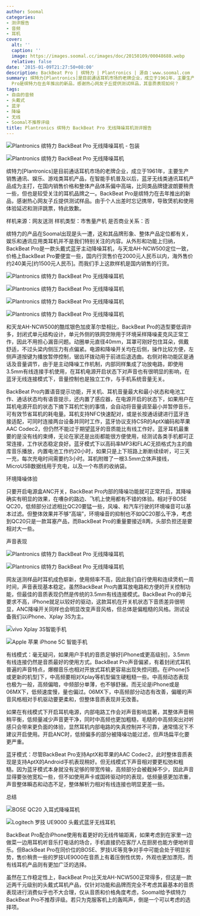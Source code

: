 ```yaml
---
author: Soomal
categories:
- 测评报告
- 音频
- 耳机
cover:
  alt: ''
  caption: ''
  image: https://images.soomal.cc/images/doc/20150109/00048688.webp
  relative: false
date: '2015-01-09T21:27:50+08:00'
description: BackBeat Pro | 缤特力 | Plantronics | 源自：www.soomal.com | 版权：原创 |  平均/总评分：09.20/92
summary: 缤特力[Plantronics]是目前通话耳机市场的老牌企业，成立于1961年，主要生产销售通讯、娱乐、游戏类耳机产品，在智能手机普及以后，蓝牙无线类通讯耳机产品成为主打，BackBeat
  Pro是缤特力在去年推出的新品，感谢热心网友子丘提供测试样品，其音质表现如何？
tags:
- 自由的音频
- 头戴式
- 蓝牙
- 降噪
- 无线
- Soomal不推荐评级
title: Plantronics 缤特力 BackBeat Pro 无线降噪耳机测评报告
---
```


![Plantronics 缤特力 BackBeat Pro 无线降噪耳机 - 包装](https://images.soomal.cc/images/doc/20141213/00047978_01.webp)



![Plantronics 缤特力 BackBeat Pro 无线降噪耳机](https://images.soomal.cc/images/doc/20141213/00047993_01.webp)



缤特力[Plantronics]是目前通话耳机市场的老牌企业，成立于1961年，主要生产销售通讯、娱乐、游戏类耳机产品，在智能手机普及以后，蓝牙无线类通讯耳机产品成为主打，在国内销售价格和整体产品体系偏中高端，比同类品牌捷波朗要稍贵一些，但也是较受关注的耳机品牌之一。BackBeat Pro是缤特力在去年推出的新品，感谢热心网友子丘提供测试样品。由于个人出差时忘记携带，导致煲机和使用体验延迟和测评跳票，特此致歉。



样机来源：网友送测
样机类型：市售量产机
是否商业关系：否



缤特力的产品在Soomal出现是头一遭，这和其品牌形象、整体产品定位都有关，娱乐和通讯应用类耳机并不是我们特别关注的内容。从外形和功能上归纳，BackBeat Pro是一款头戴式蓝牙主动降噪耳机，与天龙AH-NCW500定位一致，价格上BackBeat Pro要便宜一些，国内行货售价在2000元人民币以内，海外售价约240美元[约1500元人民币]。而我们手上这款样机是国内销售的行货。



![Plantronics 缤特力 BackBeat Pro 无线降噪耳机](https://images.soomal.cc/images/doc/20141213/00047981_01.webp)



![Plantronics 缤特力 BackBeat Pro 无线降噪耳机](https://images.soomal.cc/images/doc/20141213/00047982_01.webp)



![Plantronics 缤特力 BackBeat Pro 无线降噪耳机](https://images.soomal.cc/images/doc/20141213/00047984_01.webp)



![Plantronics 缤特力 BackBeat Pro 无线降噪耳机](https://images.soomal.cc/images/doc/20141213/00047986_01.webp)



和天龙AH-NCW500的酷炫银色加皮革尔垫相比，BackBeat Pro的造型要低调许多，封闭式单元结构设计，单元外侧的铁网空隙用于环境采样降噪麦克风正常工作，因此不用担心漏音问题。动圈单元直径40mm，耳罩可刚好包住耳朵，佩戴舒适，不过头梁内侧压力有点偏紧。电源和降噪开关均在后侧，操作比较方便，左侧声道按键为播放暂停控制，锯齿环拨动用于前进后退选曲。右侧对称功能区是通话及音量调节，由于是主动降噪工作机制，内部同样集成了功放电路，即使用3.5mm有线连接手机使用，在耳机电源开启状态下对声音也有很明显的影响，在蓝牙无线连接模式下，音量控制也是独立工作，与手机系统音量无关。



BackBeat Pro内置语音提示功能，开关机、耳机音量最大和最小状态和电池工作、通话状态均有语音提示，还内置了感应器，在电源开启的状态下，如果用户在耳机电源开启的状态下摘下耳机忙别的事情，会自动将音量调至最小并暂停音乐，可有效节省耳机的耗电量。耳机支持NFC快速配对，或是长按通话键进行蓝牙连接适配，可同时连接两台设备并同时工作，蓝牙协议支持CSR的AptX编码和苹果AAC Codec2，但仍然不能过于期望蓝牙的音质能比有线工作好。蓝牙耳机最重要的是没有线的束缚，无论在家还是出街都能很方便使用，经测试各类手机都可正常连接，工作状态稳定良好。蓝牙模式下以高码率MP3和FLAC无损格式为主的曲库音乐播放，内置电池工作约20小时，如果只是上下班路上断断续续听，可三天一充，每次充电时间需要约3小时。耳机附赠了一根3.5mm立体声接线，MicroUSB数据线用于充电，以及一个布质的收纳袋。



环境降噪体验



只要开启电源盒ANC开关，BackBeat Pro内部的降噪功能就可正常开启，其降噪确实有明显的效果，在嘈杂的路边、飞机上使用都有不错的体验。相对于BOSE QC20，低频部分过滤相比QC20要猛一些，风噪、和汽车行驶的环境噪音可以基本过滤。但整体效果并不够“高端”，环境噪音的抑制也不如QC20那么干净，考虑到QC20只是一款耳塞产品，而BackBeat Pro的重量要接近8两，头部负担还是要相对大一些。



声音表现



![Plantronics 缤特力 BackBeat Pro 无线降噪耳机](https://images.soomal.cc/images/doc/20141213/00047994_01.webp)



![Plantronics 缤特力 BackBeat Pro 无线降噪耳机](https://images.soomal.cc/images/doc/20141213/00047991_01.webp)



网友送测样品时耳机成色崭新，使用频率不高，因此我们自行使用和连续煲机一周时间，声音表现基本稳定。虽然BackBeat Pro内置耳放电路和方便的开关控制功能，但最佳的音质表现仍然是传统的3.5mm有线连接模式。BackBeat Pro的单元要求不高，iPhone就足以较好的驱动，这款耳机在开关机状态下音质差异很明显，ANC降噪开关同样也会明显改变声音风格，但总体是偏粗糙的风格。测试设备我们以iPhone、Xplay 3S为主。



![vivo Xplay 3S智能手机](https://images.soomal.cc/images/doc/20140121/00039804_01.webp)



![Apple 苹果 iPhone 5C 智能手机](https://images.soomal.cc/images/doc/20141229/00048280_01.webp)



有线模式：毫无疑问，如果用户手机的音质足够好[iPhone或更高级别]，3.5mm有线连接仍然是音质最好的使用方式。BackBeat Pro声音偏紧，有着封闭式耳机普遍的声音特点，爆棚音乐也相对开放式耳机更容易出现失控问题。在iPhone[5或更新的机型]下，中高频要相对Xplay等机型偏生硬粗糙一些。中高频动态表现也极为一般，高频偏暗，中频部分单薄，也不够舒展。而无论是iPhone或是06MX下，低频速度慢，量也偏过。06MX下，中高频部分动态有改善，偏暖的声音风格相对手机驱动要更柔和，但整体音质表现并无改善。



如果在有线模式下开启耳机电源，内部电路工作会对声音影响显著，其整体声音稍稍平衡，低频量减少声音更干净，同时中高频也更加粗糙，毛糙的中高频突出对听感只会带来更负面的体验，显然耳机内部电路的失真控制并不可靠，通常情况下不建议开启使用。开启ANC时，低频偏多的部分被降噪功能过滤，但声场扁平化要更严重。



蓝牙模式：尽管BackBeat Pro支持AptX和苹果的AAC Codec2，此时整体音质表现是支持AptX的Android手机表现稍好。但无线模式下声音相对要更松弛和粗糙。因为蓝牙模式本身就没有足够的带宽传输，高频部分会被截掉不少，因此声音显得要张弛宽松一些，但不如使用声卡或国砖驱动时的表现，低频量感更加浓重，声音整体瞬态和动态不足，整体解析力相对有线连接也明显更差一些。



总结



![BOSE QC20 入耳式降噪耳机](https://images.soomal.cc/images/doc/20140907/00045698_01.webp)



![Logitech 罗技 UE9000 头戴式蓝牙无线耳机](https://images.soomal.cc/images/doc/20130903/00035247_01.webp)



BackBeat Pro配合iPhone使用有着更好的无线传输距离，如果考虑到在家里一边做菜一边用耳机听音乐打电话的场合，手机直接扔在客厅人在厨房也能方便地听音乐。但BackBeat Pro在同价位的BOSE、罗技UE等竞争对手中可能会处于明显劣势，售价稍贵一些的罗技UE9000在音质上有着压倒性优势，外观也更加漂亮，而有线耳机产品则有更加广泛的选择。



虽然在工作稳定性上，BackBeat Pro比天龙AH-NCW500正常得多，但这是一款近两千元级别的头戴式耳机产品，仅针对功能和品牌而完全不考虑其最基本的音质表现进行消费似乎也不大合理，仅从音质和价格角度考虑，Soomal给予缤特力BackBeat Pro不推荐评级。若只为克服客机上的轰鸣声，倒是一个可以考虑的选择项。